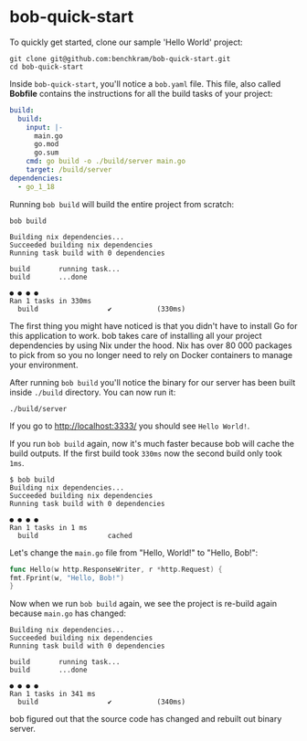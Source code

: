 # bob-quick-start

To quickly get started, clone our sample 'Hello World' project:

```shell
git clone git@github.com:benchkram/bob-quick-start.git
cd bob-quick-start 
```

Inside `bob-quick-start`, you'll notice a `bob.yaml` file. This file, also called **Bobfile** contains the instructions
for all the build tasks of your project:

```yaml
build:
  build:
    input: |-
      main.go
      go.mod
      go.sum
    cmd: go build -o ./build/server main.go
    target: /build/server
dependencies:
  - go_1_18
```

Running `bob build` will build the entire project from scratch:

```shell
bob build

Building nix dependencies...
Succeeded building nix dependencies
Running task build with 0 dependencies

build      	running task...
build      	...done

● ● ● ●
Ran 1 tasks in 330ms 
  build              	✔       	(330ms)
```

The first thing you might have noticed is that you didn't have to install Go for this application to work. bob takes
care
of installing all your project dependencies by using Nix under the hood. Nix has over 80 000 packages to pick from so
you
no longer need to rely on Docker containers to manage your environment.

After running `bob build` you'll notice the binary for our server has been built inside `./build` directory. You can now
run it:

```shell
./build/server 
```

If you go to [http://localhost:3333/](http://localhost:3333/) you should see `Hello World!`.

If you run `bob build` again, now it's much faster because bob will cache the build outputs. If the first build
took `330ms`
now the second build only took `1ms`.

```shell
$ bob build     
Building nix dependencies...
Succeeded building nix dependencies
Running task build with 0 dependencies

● ● ● ●
Ran 1 tasks in 1 ms
  build              	cached  
```

Let's change the `main.go` file from "Hello, World!" to "Hello, Bob!":

```go
func Hello(w http.ResponseWriter, r *http.Request) {
fmt.Fprint(w, "Hello, Bob!")
}
```

Now when we run `bob build` again, we see the project is re-build again because `main.go` has changed:

```shell
Building nix dependencies...
Succeeded building nix dependencies
Running task build with 0 dependencies

build      	running task...
build      	...done

● ● ● ●
Ran 1 tasks in 341 ms
  build              	✔       	(340ms)
```

bob figured out that the source code has changed and rebuilt out binary server. 